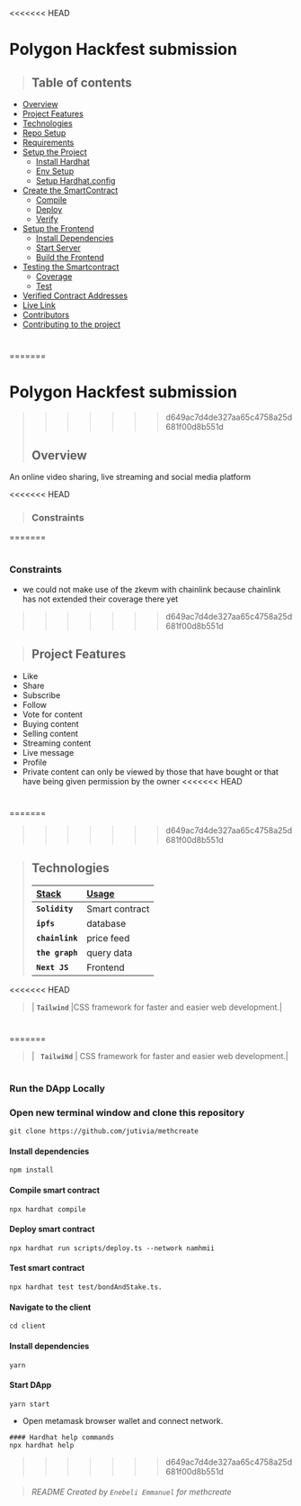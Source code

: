 <<<<<<< HEAD
# Polygon Hackfest submission 

> ## Table of contents

- [Overview](#overview)
- [Project Features](#project-features)
- [Technologies](#technologies)
- [Repo Setup](#repo-setup)
- [Requirements](#requirements)
- [Setup the Project](#setup-the-project)
  - [Install Hardhat](#install-hardhat)
  - [Env Setup](#env-setup)
  - [Setup Hardhat.config](#setup-hardhatconfig)
- [Create the SmartContract](#create-the-smartcontract)
  - [Compile](#compile)
  - [Deploy](#deploy)
  - [Verify](#verify)
- [Setup the Frontend](#setup-the-frontend)
  - [Install Dependencies](#install-dependencies)
  - [Start Server](#start-server)
  - [Build the Frontend](#build-the-frontend)
- [Testing the Smartcontract](#testing-the-smartcontract)
  - [Coverage](#coverage)
  - [Test](#test)
- [Verified Contract Addresses](#verified-contract-addresses)
- [Live Link](#live-link)
- [Contributors](#contributors)
- [Contributing to the project](#contributing-to-the-project)

#

=======

# Polygon Hackfest submission 


>>>>>>> d649ac7d4de327aa65c4758a25d681f00d8b551d
> ## Overview

<p align="justify">
An online video sharing, live streaming and social media platform
</p>



<<<<<<< HEAD
> ### Constraints






=======
#
### Constraints
- we could not make use of the zkevm with chainlink because chainlink has not extended their coverage there yet
>>>>>>> d649ac7d4de327aa65c4758a25d681f00d8b551d

> ## Project Features

- Like
- Share
- Subscribe
- Follow
- Vote for content
- Buying content
- Selling content
- Streaming content
- Live message
- Profile
- Private content can only be viewed by those that have bought or that have being given permission by the owner
<<<<<<< HEAD
 

</p>

#
=======

>>>>>>> d649ac7d4de327aa65c4758a25d681f00d8b551d

> ## Technologies
>
> | <b><u>Stack</u></b> | <b><u>Usage</u></b> |
> | :------------------ | :------------------ |
> | **`Solidity`**      | Smart contract      |
> | **`ipfs`**          | database            |
> | **`chainlink`**     | price feed          |
> | **`the graph`**     | query data          |
> | **`Next JS`**       | Frontend            |
<<<<<<< HEAD
> | **`Tailwind`**      |CSS framework for faster and easier web development.|

#

#

=======
> | **` TailwiNd`**       | CSS framework for faster and easier web development.|




#
### Run the DApp Locally

### Open new terminal window and clone this repository
```
git clone https://github.com/jutivia/methcreate
```
#### Install dependencies
```
npm install
```
#### Compile smart contract
```
npx hardhat compile
```
#### Deploy smart contract 
```
npx hardhat run scripts/deploy.ts --network namhmii
```
#### Test smart contract
```
npx hardhat test test/bondAndStake.ts.
```
#### Navigate to the client
```
cd client
```
#### Install dependencies
```
yarn
```
#### Start DApp
```
yarn start
```
- Open metamask browser wallet and connect network.
```
#### Hardhat help commands
npx hardhat help

```
>>>>>>> d649ac7d4de327aa65c4758a25d681f00d8b551d

> ###### README Created by `Enebeli Emmanuel` for methcreate
